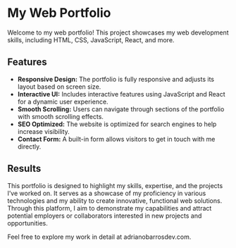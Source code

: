 # My Web Portfolio

Welcome to my web portfolio! This project showcases my web development skills, including HTML, CSS, JavaScript, React, and more.

## Features

- **Responsive Design:** The portfolio is fully responsive and adjusts its layout based on screen size.
- **Interactive UI:** Includes interactive features using JavaScript and React for a dynamic user experience.
- **Smooth Scrolling:** Users can navigate through sections of the portfolio with smooth scrolling effects.
- **SEO Optimized:** The website is optimized for search engines to help increase visibility.
- **Contact Form:** A built-in form allows visitors to get in touch with me directly.

## Results
This portfolio is designed to highlight my skills, expertise, and the projects I’ve worked on. It serves as a showcase of my proficiency in various technologies and my ability to create innovative, functional web solutions. Through this platform, I aim to demonstrate my capabilities and attract potential employers or collaborators interested in new projects and opportunities.

Feel free to explore my work in detail at adrianobarrosdev.com.

